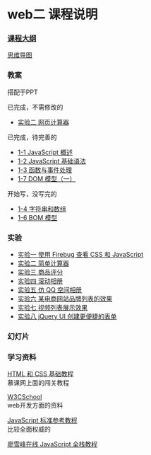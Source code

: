 # web二 课程说明

### [课程大纲](content/1-1.md)

[思维导图](http://naotu.baidu.com/file/8f04ef2bfc15e79d851c5f706e9b0c97)

### 教案

搭配于PPT

已完成，不需修改的

- [实验二 网页计算器](practice/pra2/paper.md)

已完成，待完善的

- [1-1 JavaScript 概述](papers/1-1.md)
- [1-2 JavaScript 基础语法](papers/1-2.md)
- [1-3 函数与事件处理](papers/1-3.md)
- [1-7 DOM 模型（一）](papers/1-7.md)

开始写，没写完的

- [1-4 字符串和数组](papers/1-4.md)
- [1-6 BOM 模型](papers/1-6.md)

### 实验

- [实验一 使用 Firebug 查看 CSS 和 JavaScript](practice/pra1.md)
- [实验二 简单计算器](practice/pra2/pra2.md)
- [实验三 商品评分](practice/pra3/pra3.md)
- [实验四 滚动相册](practice/pra4.md)
- [实验五 仿 QQ 空间相册](practice/pra5.md)
- [实验六 某电商网站品牌列表的效果](practice/pra6.md)
- [实验七 视频列表展示效果](practice/pra7.md)
- [实验八 jQuery UI 创建更便捷的表单](practice/pra8.md)

### 幻灯片

### 学习资料

[HTML 和 CSS 基础教程](http://www.imooc.com/learn/9)  
慕课网上面的闯关教程

[W3CSchool](http://www.w3school.com.cn/)  
web开发方面的资料

[JavaScript 标准参考教程](http://javascript.ruanyifeng.com/)  
比较全面权威的

[廖雪峰在线 JavaScript 全栈教程](http://www.liaoxuefeng.com/wiki/001434446689867b27157e896e74d51a89c25cc8b43bdb3000)

